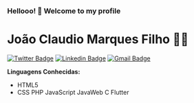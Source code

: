 ### Hellooo! 🖖 Welcome to my profile

# João Claudio Marques Filho :man_technologist:


[![Twitter Badge](https://img.shields.io/badge/-@Joao_oOtaku-6633cc?style=flat-square&labelColor=6633cc&logo=twitter&logoColor=white&link=https://twitter.com/Joao_oOtaku)](https://twitter.com/Joao_oOtaku) 
[![Linkedin Badge](https://img.shields.io/badge/-Joao%20Claudio-6633cc?style=flat-square&logo=Linkedin&logoColor=white&link=https://www.linkedin.com/in/jo%C3%A3o-claudio-5a474516b/)](https://www.linkedin.com/in/jo%C3%A3o-claudio-5a474516b/) 
[![Gmail Badge](https://img.shields.io/badge/-joao10claudo@gmail.com-6633cc?style=flat-square&logo=Gmail&logoColor=white&link=mailto:joao10claudo@gmail.com)](mailto:joao10claudo@gmail.com)

**Linguagens Conhecidas:**
- HTML5
- CSS
PHP
JavaScript
JavaWeb
C
Flutter


